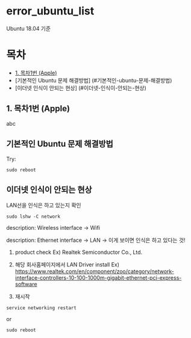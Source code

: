 # error_ubuntu_list
Ubuntu 18.04 기준 

# 목차
- [1. 목차1번 (Apple)](#1-목차1번-apple)
- [기본적인 Ubuntu 문제 해결방법] (#기본적인-ubuntu-문제-해결방법)
- [이더넷 인식이 안되는 현상] (#이더넷-인식이-안되는-현상)

## 1. 목차1번 (Apple)
abc

## 기본적인 Ubuntu 문제 해결방법
Try:
```
sudo reboot
```
## 이더넷 인식이 안되는 현상

LAN선을 인식은 하고 있는지 확인
```
sudo lshw -C network
```
description: Wireless interface -> Wifi

description: Ethernet interface -> LAN -> 이게 보이면 인식은 하고 있다는 것!

1. product check
Ex) Realtek Semiconductor Co., Ltd.

2. 해당 회사홈페이지에서 LAN Driver install
Ex) https://www.realtek.com/en/component/zoo/category/network-interface-controllers-10-100-1000m-gigabit-ethernet-pci-express-software

3. 재시작
```
service networking restart
```
or
```
sudo reboot
```

